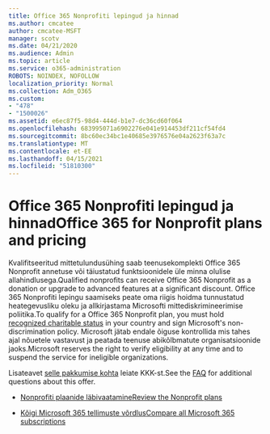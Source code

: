 ```yaml
---
title: Office 365 Nonprofiti lepingud ja hinnad
ms.author: cmcatee
author: cmcatee-MSFT
manager: scotv
ms.date: 04/21/2020
ms.audience: Admin
ms.topic: article
ms.service: o365-administration
ROBOTS: NOINDEX, NOFOLLOW
localization_priority: Normal
ms.collection: Adm_O365
ms.custom:
- "478"
- "1500026"
ms.assetid: e6ec87f5-98d4-444d-b1e7-dc36cd60f064
ms.openlocfilehash: 683995071a6902276e041e914453df211cf54fd4
ms.sourcegitcommit: 8bc60ec34bc1e40685e3976576e04a2623f63a7c
ms.translationtype: MT
ms.contentlocale: et-EE
ms.lasthandoff: 04/15/2021
ms.locfileid: "51810300"
---
```

# <a name="office-365-for-nonprofit-plans-and-pricing"></a><span data-ttu-id="4f56f-102">Office 365 Nonprofiti lepingud ja hinnad</span><span class="sxs-lookup"><span data-stu-id="4f56f-102">Office 365 for Nonprofit plans and pricing</span></span>

<span data-ttu-id="4f56f-103">Kvalifitseeritud mittetulundusühing saab teenusekomplekti Office 365 Nonprofit annetuse või täiustatud funktsioonidele üle minna olulise allahindlusega.</span><span class="sxs-lookup"><span data-stu-id="4f56f-103">Qualified nonprofits can receive Office 365 Nonprofit as a donation or upgrade to advanced features at a significant discount.</span></span> <span data-ttu-id="4f56f-104">Office 365 Nonprofiti lepingu saamiseks peate [](https://go.microsoft.com/fwlink/p/?LinkID=330253) oma riigis hoidma tunnustatud heategevusliku oleku ja allkirjastama Microsofti mittediskrimineerimise poliitika.</span><span class="sxs-lookup"><span data-stu-id="4f56f-104">To qualify for a Office 365 Nonprofit plan, you must hold [recognized charitable status](https://go.microsoft.com/fwlink/p/?LinkID=330253) in your country and sign Microsoft's non-discrimination policy.</span></span> <span data-ttu-id="4f56f-105">Microsoft jätab endale õiguse kontrollida mis tahes ajal nõuetele vastavust ja peatada teenuse abikõlbmatute organisatsioonide jaoks.</span><span class="sxs-lookup"><span data-stu-id="4f56f-105">Microsoft reserves the right to verify eligibility at any time and to suspend the service for ineligible organizations.</span></span>
  
<span data-ttu-id="4f56f-106">Lisateavet [selle pakkumise kohta](https://products.office.com/nonprofit/office-365-nonprofit) leiate KKK-st.</span><span class="sxs-lookup"><span data-stu-id="4f56f-106">See the [FAQ](https://products.office.com/nonprofit/office-365-nonprofit) for additional questions about this offer.</span></span>
  
- [<span data-ttu-id="4f56f-107">Nonprofiti plaanide läbivaatamine</span><span class="sxs-lookup"><span data-stu-id="4f56f-107">Review the Nonprofit plans</span></span>](https://products.office.com/nonprofit/office-365-nonprofit-plans-and-pricing?tab=1)

- [<span data-ttu-id="4f56f-108">Kõigi Microsoft 365 tellimuste võrdlus</span><span class="sxs-lookup"><span data-stu-id="4f56f-108">Compare all Microsoft 365 subscriptions</span></span>](https://products.office.com/business/compare-more-office-365-for-business-plans)